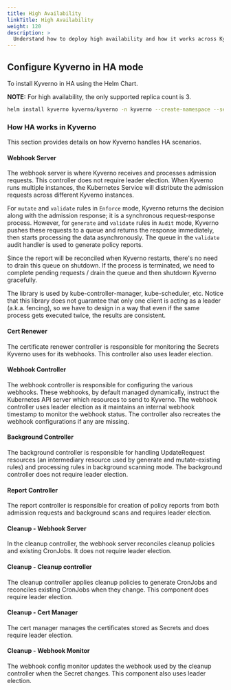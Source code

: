 ```yaml
---
title: High Availability
linkTitle: High Availability
weight: 120
description: >
  Understand how to deploy high availability and how it works across Kyverno.
---
```


## Configure Kyverno in HA mode

To install Kyverno in HA using the Helm Chart.

**NOTE:** For high availability, the only supported replica count is 3.

```sh
helm install kyverno kyverno/kyverno -n kyverno --create-namespace --set=replicaCount=3 
```

### How HA works in Kyverno

This section provides details on how Kyverno handles HA scenarios.

#### Webhook Server

The webhook server is where Kyverno receives and processes admission requests. This controller does not require leader election. When Kyverno runs multiple instances, the Kubernetes Service will distribute the admission requests across different Kyverno instances.

For `mutate` and `validate` rules in `Enforce` mode, Kyverno returns the decision along with the admission response; it is a synchronous request-response process. However, for `generate` and `validate` rules in `Audit` mode, Kyverno pushes these requests to a queue and returns the response immediately, then starts processing the data asynchronously. The queue in the `validate` audit handler is used to generate policy reports.

Since the report will be reconciled when Kyverno restarts, there's no need to drain this queue on shutdown. If the process is terminated, we need to complete pending requests / drain the queue and then shutdown Kyverno gracefully.

The library is used by kube-controller-manager, kube-scheduler, etc. Notice that this library does not guarantee that only one client is acting as a leader (a.k.a. fencing), so we have to design in a way that even if the same process gets executed twice, the results are consistent.

#### Cert Renewer

The certificate renewer controller is responsible for monitoring the Secrets Kyverno uses for its webhooks. This controller also uses leader election.

#### Webhook Controller

The webhook controller is responsible for configuring the various webhooks. These webhooks, by default managed dynamically, instruct the Kubernetes API server which resources to send to Kyverno. The webhook controller uses leader election as it maintains an internal webhook timestamp to monitor the webhook status. The controller also recreates the webhook configurations if any are missing.

#### Background Controller

The background controller is responsible for handling UpdateRequest resources (an intermediary resource used by generate and mutate-existing rules) and processing rules in background scanning mode. The background controller does not require leader election.

#### Report Controller

The report controller is responsible for creation of policy reports from both admission requests and background scans and requires leader election.

#### Cleanup - Webhook Server

In the cleanup controller, the webhook server reconciles cleanup policies and existing CronJobs. It does not require leader election.

#### Cleanup - Cleanup controller

The cleanup controller applies cleanup policies to generate CronJobs and reconciles existing CronJobs when they change. This component does require leader election.

#### Cleanup - Cert Manager

The cert manager manages the certificates stored as Secrets and does require leader election.

#### Cleanup - Webhook Monitor

The webhook config monitor updates the webhook used by the cleanup controller when the Secret changes. This component also uses leader election.
